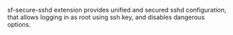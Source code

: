sf-secure-sshd extension provides unified and secured sshd configuration,
that allows logging in as root using ssh key, and disables dangerous options.
